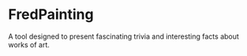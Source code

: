 # FredPainting
A tool designed to present fascinating trivia and interesting facts about works of art.
